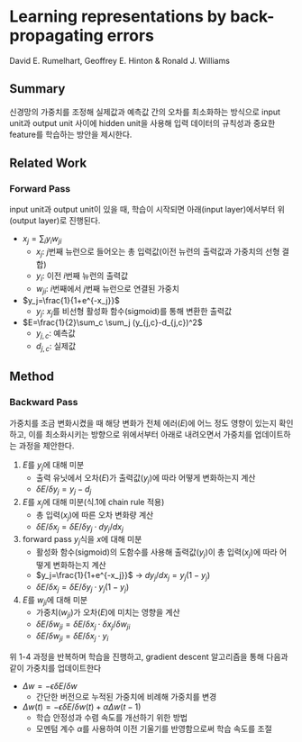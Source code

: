 # Learning representations by back-propagating errors
David E. Rumelhart, Geoffrey E. Hinton & Ronald J. Williams

## Summary
신경망의 가중치를 조정해 실제값과 예측값 간의 오차를 최소화하는 방식으로 input unit과 output unit 사이에 hidden unit을 사용해 입력 데이터의 규칙성과 중요한 feature를 학습하는 방안을 제시한다. 

## Related Work
### Forward Pass
input unit과 output unit이 있을 때, 학습이 시작되면 아래(input layer)에서부터 위(output layer)로 진행된다.

- $x_j=\sum_i y_i w_{ji}$
    - $x_j$: $j$번째 뉴런으로 들어오는 총 입력값(이전 뉴런의 출력값과 가중치의 선형 결합)
    - $y_i$: 이전 $i$번째 뉴런의 출력값
    - $w_{ji}$: $i$번째에서 $j$번째 뉴런으로 연결된 가중치
- $y_j=\frac{1}{1+e^{-x_j}}$
    - $y_j$: $x_j$를 비선형 활성화 함수(sigmoid)를 통해 변환한 출력값
- $E=\frac{1}{2}\sum_c \sum_j (y_{j,c}-d_{j,c})^2$
    - $y_{j,c}$: 예측값
    - $d_{j,c}$: 실제값

## Method
### Backward Pass
가중치를 조금 변화시켰을 때 해당 변화가 전체 에러($E$)에 어느 정도 영향이 있는지 확인하고, 이를 최소화시키는 방향으로 위에서부터 아래로 내려오면서 가중치를 업데이트하는 과정을 제안한다.

1. $E$를 $y_j$에 대해 미분
    - 출력 유닛에서 오차($E$)가 출력값($y_j$)에 따라 어떻게 변화하는지 계산
    - $\delta E / \delta y_j=y_j-d_j$
2. $E$를 $x_j$에 대해 미분(식.1에 chain rule 적용)
    - 총 입력($x_j$)에 따른 오차 변화량 계산
    - $\delta E / \delta x_j=\delta E / \delta y_j \cdot dy_j/dx_j$
3. forward pass $y_j$식을 $x$에 대해 미분
    - 활성화 함수(sigmoid)의 도함수를 사용해 출력값($y_j$)이 총 입력($x_j$)에 따라 어떻게 변화하는지 계산
    - $y_j=\frac{1}{1+e^{-x_j}}$ &rarr; $dy_j/dx_j=y_j(1-y_j)$
    - $\delta E / \delta x_j=\delta E / \delta y_j \cdot y_j(1-y_j)$
4. $E$를 $w_{ji}$에 대해 미분
    - 가중치($w_{ji}$)가 오차($E$)에 미치는 영향을 계산
    - $\delta E / \delta w_{ji}=\delta E / \delta x_j \cdot \delta x_j / \delta w_{ji}$
    - $\delta E / \delta w_{ji}=\delta E / \delta x_j \cdot y_i$

위 1-4 과정을 반복하며 학습을 진행하고, gradient descent 알고리즘을 통해 다음과 같이 가중치를 업데이트한다

- $\Delta w = -\epsilon \delta E/ \delta w$
    - 간단한 버전으로 누적된 가중치에 비례해 가중치를 변경
- $\Delta w(t) = -\epsilon \delta E/ \delta w(t) + \alpha \Delta w(t-1)$
    - 학습 안정성과 수렴 속도를 개선하기 위한 방법
    - 모멘텀 계수 $\alpha$를 사용하여 이전 기울기를 반영함으로써 학습 속도를 조절
    
